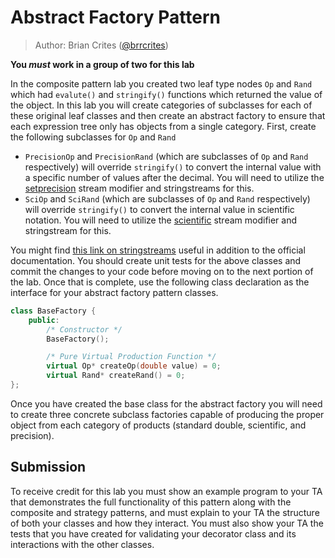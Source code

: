 # Abstract Factory Pattern

> Author: Brian Crites ([@brrcrites](https://github.com/brrcrites))

**You *must* work in a group of two for this lab**

In the composite pattern lab you created two leaf type nodes `Op` and `Rand` which had `evalute()` and `stringify()` functions which returned the value of the object. In this lab you will create categories of subclasses for each of these original leaf classes and then create an abstract factory to ensure that each expression tree only has objects from a single category. First, create the following subclasses for `Op` and `Rand`

* `PrecisionOp` and `PrecisionRand` (which are subclasses of `Op` and `Rand` respectively) will override `stringify()` to convert the internal value with a specific number of values after the decimal. You will need to utilize the [setprecision](http://www.cplusplus.com/reference/iomanip/setprecision/) stream modifier and stringstreams for this.
* `SciOp` and `SciRand` (which are subclasses of `Op` and `Rand` respectively) will override `stringify()` to convert the internal value in scientific notation. You will need to utilize the [scientific](http://www.cplusplus.com/reference/ios/scientific/) stream modifier and stringstream for this.

You might find [this link on stringstreams](https://thispointer.com/c-convert-double-to-string-and-manage-precision-scientific-notation/) useful in addition to the official documentation. You should create unit tests for the above classes and commit the changes to your code before moving on to the next portion of the lab. Once that is complete, use the following class declaration as the interface for your abstract factory pattern classes.

```c++
class BaseFactory {
    public:
        /* Constructor */
        BaseFactory();

        /* Pure Virtual Production Function */
        virtual Op* createOp(double value) = 0;
        virtual Rand* createRand() = 0;
};
```

Once you have created the base class for the abstract factory you will need to create three concrete subclass factories capable of producing the proper object from each category of products (standard double, scientific, and precision).

## Submission

To receive credit for this lab you must show an example program to your TA that demonstrates the full functionality of this pattern along with the composite and strategy patterns, and must explain to your TA the structure of both your classes and how they interact. You must also show your TA the tests that you have created for validating your decorator class and its interactions with the other classes.
